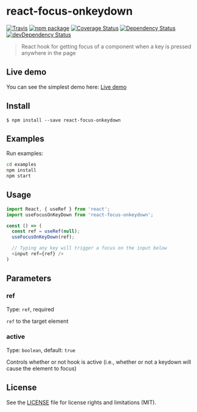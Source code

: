 # react-focus-onkeydown

[![Travis][build-badge]][build]
[![npm package][npm-badge]][npm]
[![Coverage Status][coveralls-badge]][coveralls]
[![Dependency Status][dependency-status-badge]][dependency-status]
[![devDependency Status][dev-dependency-status-badge]][dev-dependency-status]

> React hook for getting focus of a component when a key is pressed anywhere in the page

## Live demo

You can see the simplest demo here: [Live demo](https://codesandbox.io/s/m4qomn34ly)

## Install

```
$ npm install --save react-focus-onkeydown
```

## Examples

Run examples:

```bash
cd examples
npm install
npm start
```

## Usage

```javascript
import React, { useRef } from 'react';
import useFocusOnKeyDown from 'react-focus-onkeydown';

const () => (
  const ref = useRef(null);
  useFocusOnKeyDown(ref);

  // Typing any key will trigger a focus on the input below
  <input ref={ref} />
)
```

## Parameters

### ref

Type: `ref`, required

`ref` to the target element

### active

Type: `boolean`, default: `true`

Controls whether or not hook is active (i.e., whether or not a keydown will cause the element to focus)

## License

See the [LICENSE](LICENSE.md) file for license rights and limitations (MIT).

[build-badge]: https://img.shields.io/github/workflow/status/dotcore64/react-focus-onkeydown/test/master?style=flat-square
[build]: https://github.com/dotcore64/react-focus-onkeydown/actions

[npm-badge]: https://img.shields.io/npm/v/react-focus-onkeydown.svg?style=flat-square
[npm]: https://www.npmjs.org/package/react-focus-onkeydown

[coveralls-badge]: https://img.shields.io/coveralls/dotcore64/react-focus-onkeydown/master.svg?style=flat-square
[coveralls]: https://coveralls.io/r/dotcore64/react-focus-onkeydown

[dependency-status-badge]: https://david-dm.org/dotcore64/react-focus-onkeydown.svg?style=flat-square
[dependency-status]: https://david-dm.org/dotcore64/react-focus-onkeydown

[dev-dependency-status-badge]: https://david-dm.org/dotcore64/react-focus-onkeydown/dev-status.svg?style=flat-square
[dev-dependency-status]: https://david-dm.org/dotcore64/react-focus-onkeydown#info=devDependencies
